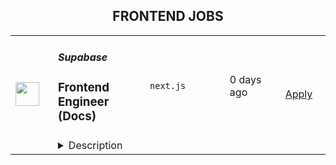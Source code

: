 <div align="center"><h2>FRONTEND JOBS</h2></div><table><tr>
                <td width="100" height="100" rowspan="2">
                    <img src="https://avatars.githubusercontent.com/u/54469796?s=200&v=4" width="38px" height="auto">
                </td>
                <td width="300">
                    <h5>Supabase</h5>
                    <h3>Frontend Engineer (Docs)</h3>
                </td>
                <td width="300">
                    <code>next.js</code>
                </td>
                <td width="200">
                <text>0 days ago</text>
                </td>
                <td width="100" rowspan="2">
                <a href="https://www.realworkfromanywhere.com/jobs/frontend-engineer-docs-supabase-9198" align="right" target="_blank">Apply</a>
                </td>
            </tr>
            <tr>
                <td colspan="3">
                <details><summary>Description</summary>
                <p style="min-height:1.5em">Supabase is an Open Source and fully remote company building developer tools for hundreds of thousands of indie developers, startups, and businesses.</p><p style="min-height:1.5em">We’re looking for a Docs Engineer to help build our <a target="_blank" rel="noopener noreferrer nofollow" href="https://supabase.com/docs">documentation</a> site, API, and Docs AI tools. You’ll be responsible for our docs site and content pipelines, building the tools for product teams and Technical Writers to showcase Supabase features.</p><p style="min-height:1.5em">We believe that documentation is more than just a tool. It’s part of our product. The documentation is where developers take their first step on their side project.</p><p style="min-height:1.5em">We know our docs need a lot of work, and that’s why we need you. If you have ideas for what the best docs in the world would look like, we want you to join us and make that happen.</p><p style="min-height:1.5em"></p><h3><strong>What You’ll Be Responsible for</strong></h3><ul style="min-height:1.5em"><li><p style="min-height:1.5em">Level up our documentation site. Make it a best-in-class experience for users ranging from indie vibe coders to enterprise engineering teams.</p></li><li><p style="min-height:1.5em">Maintain our docs tooling and content pipelines. Make working on docs a smooth experience for both internal and external contributors.</p></li><li><p style="min-height:1.5em">Work with our open source contributors through GitHub discussions, issues, and pull requests.</p></li></ul><h3><strong>You Might Be a Good Fit If You Have</strong></h3><ul style="min-height:1.5em"><li><p style="min-height:1.5em">Frontend experience. You can build and maintain a Next.js site and content pipelines.</p></li><li><p style="min-height:1.5em">Documentation experience. You know something about information architecture, and ideally have worked on a docs site.</p></li><li><p style="min-height:1.5em">Open source or community facilitation experience is a plus. Our docs are open source, and you’ll need to engage with the community through GitHub issues and pull requests.</p></li><li><p style="min-height:1.5em">Experience with automated testing and building pipelines for docs.</p></li></ul><h3><strong>What We Offer</strong></h3><ul style="min-height:1.5em"><li><p style="min-height:1.5em"><strong>Fully Remote</strong></p><p style="min-height:1.5em">We hire globally. We believe you can do your best work from anywhere. There are no Supabase offices, but we provide a WeWork membership or co-working allowance you can use anywhere in the world.</p></li><li><p style="min-height:1.5em"><strong>ESOP</strong></p><p style="min-height:1.5em">Every team member receives ESOP (equity ownership) in the company. We want everyone to share in the upside of what we’re building together.</p></li><li><p style="min-height:1.5em"><strong>Tech Allowance</strong></p><p style="min-height:1.5em">Use this budget to set up your ideal work environment—laptop, monitor, headphones, or whatever helps you do your best work.</p></li><li><p style="min-height:1.5em"><strong>Health Benefits</strong></p><p style="min-height:1.5em">Supabase covers 100% of health insurance for employees and 80% for dependents, wherever you are. Your wellbeing and your family’s health are important to us.</p></li><li><p style="min-height:1.5em"><strong>Annual Off-Sites</strong></p><p style="min-height:1.5em">Once a year, the entire company gathers in a new city for a week of connection, collaboration, and fun. It’s a highlight of our year.</p></li><li><p style="min-height:1.5em"><strong>Flexible Work</strong></p><p style="min-height:1.5em">We operate asynchronously and trust you to manage your own time. You know what needs to be done and when.</p></li><li><p style="min-height:1.5em"><strong>Professional Development</strong></p><p style="min-height:1.5em">Every team member receives an annual education allowance to spend on learning—courses, books, conferences, or anything that supports your growth.</p><p style="min-height:1.5em"></p></li></ul><h3><strong>About the Team</strong></h3><p style="min-height:1.5em">Supabase was born-remote and open-source-first. We believe our globally distributed team is our secret weapon in building tools developers love.</p><ul style="min-height:1.5em"><li><p style="min-height:1.5em">180+ team members</p></li><li><p style="min-height:1.5em">40+ countries</p></li><li><p style="min-height:1.5em">15+ languages spoken</p></li><li><p style="min-height:1.5em">$496M raised</p></li><li><p style="min-height:1.5em">430,000+ community members</p></li><li><p style="min-height:1.5em">30,000+ memes posted (and counting)</p></li></ul><p style="min-height:1.5em">We move fast, build in public, and use what we ship. If it’s in your project, we probably use it in ours too. We believe deeply in the open-source ecosystem and strive to support—not replace—existing tools and communities.</p><p style="min-height:1.5em"></p><h3><strong>Hiring Process</strong></h3><p style="min-height:1.5em">We keep things simple, async-friendly, and respectful of your time:</p><ol style="min-height:1.5em"><li><p style="min-height:1.5em">Apply – Our team will review your application.</p></li><li><p style="min-height:1.5em">Intro Call – A short video chat to get to know each other.</p></li><li><p style="min-height:1.5em">Interviews – Up to four calls with:</p><ul style="min-height:1.5em"><li><p style="min-height:1.5em">Founders</p></li><li><p style="min-height:1.5em">Future teammates</p></li><li><p style="min-height:1.5em">Someone cross-functional from product, growth, or engineering (depending on the role)</p></li></ul></li><li><p style="min-height:1.5em">Decision – We may follow up with a final question or go straight to offer.</p></li></ol><p style="min-height:1.5em">All communication is remote and we aim to move fast.</p>
                </details>
                </td>
            </tr></table>
